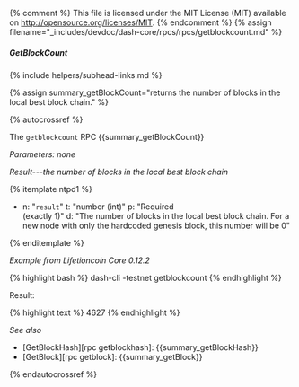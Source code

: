 {% comment %}
This file is licensed under the MIT License (MIT) available on
http://opensource.org/licenses/MIT.
{% endcomment %}
{% assign filename="_includes/devdoc/dash-core/rpcs/rpcs/getblockcount.md" %}

##### GetBlockCount
{% include helpers/subhead-links.md %}

{% assign summary_getBlockCount="returns the number of blocks in the local best block chain." %}

{% autocrossref %}

The `getblockcount` RPC {{summary_getBlockCount}}

*Parameters: none*

*Result---the number of blocks in the local best block chain*

{% itemplate ntpd1 %}
- n: "`result`"
  t: "number (int)"
  p: "Required<br>(exactly 1)"
  d: "The number of blocks in the local best block chain.  For a new node with only the hardcoded genesis block, this number will be 0"

{% enditemplate %}

*Example from Lifetioncoin Core 0.12.2*

{% highlight bash %}
dash-cli -testnet getblockcount
{% endhighlight %}

Result:

{% highlight text %}
4627
{% endhighlight %}

*See also*

* [GetBlockHash][rpc getblockhash]: {{summary_getBlockHash}}
* [GetBlock][rpc getblock]: {{summary_getBlock}}

{% endautocrossref %}
